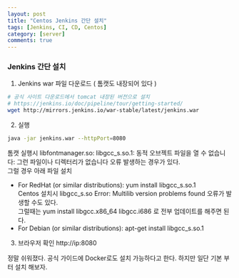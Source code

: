 ```yaml
---
layout: post
title: "Centos Jenkins 간단 설치"
tags: [Jenkins, CI, CD, Centos]
category: [server]
comments: true
---
```


### Jenkins 간단 설치
1. Jenkins war 파일 다운로드 ( 톰캣도 내장되어 있다 )
```sh
# 공식 사이트 다운로드에서 tomcat 내장된 버전으로 설치
# https://jenkins.io/doc/pipeline/tour/getting-started/
wget http://mirrors.jenkins.io/war-stable/latest/jenkins.war

```

2. 실행
```sh
java -jar jenkins.war --httpPort=8080
```
톰캣 실행시 libfontmanager.so: libgcc_s.so.1: 동적 오브젝트 파일을 열 수 없습니다: 그런 파일이나 디렉터리가 없습니다 오류 발생하는 경우가 있다.    
그럴 경우 아래 파일 설치
 - For RedHat (or similar distributions): yum install libgcc_s.so.1    
   Centos 설치시 libgcc_s.so Error:  Multilib version problems found 오류가 발생할 수도 있다.    
   그럴때는 yum install libgcc.x86_64 libgcc.i686 로 전부 업데이트를 해주면 된다.    
 - For Debian (or similar distributions): apt-get install libgcc_s.so.1    

3. 브라우저 확인
http://ip:8080

정말 쉬워졌다. 공식 가이드에 Docker로도 설치 가능하다고 한다.
하지만 일단 기본 부터 설치 해보자.
